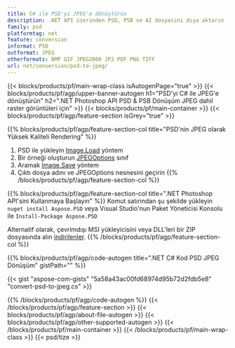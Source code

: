 ```yaml
---
title: C# ile PSD'yi JPEG'e dönüştürün
description: .NET API üzerinden PSD, PSB ve AI dosyasını dışa aktarın
family: psd
platformtag: net
feature: conversion
informat: PSD
outformat: JPEG
otherformats: BMP GIF JPEG2000 JP2 PDF PNG TIFF
url: net/conversion/psd-to-jpeg/
---
```


{{< blocks/products/pf/main-wrap-class isAutogenPage="true" >}}
{{< blocks/products/pf/agp/upper-banner-autogen h1="PSD'yi C# ile JPEG'e dönüştürün" h2=".NET Photoshop API PSD & PSB Dönüşüm JPEG dahil raster görüntüleri için" >}}
{{< blocks/products/pf/main-container >}}
{{< blocks/products/pf/agp/feature-section isGrey="true" >}}

{{% blocks/products/pf/agp/feature-section-col title="PSD'nin JPEG olarak Yüksek Kaliteli Rendering" %}}
1. PSD ile yükleyin [Image.Load](https://apireference.aspose.com/psd/net/aspose.psd/image/methods/load/index) yöntem
1. Bir örneği oluşturun [JPEGOptions](https://apireference.aspose.com/psd/net/aspose.psd.imageoptions/jpegoptions) sınıf
1. Aramak [Image.Save](https://apireference.aspose.com/psd/net/aspose.psd/image/methods/save/index) yöntem
1. Çıktı dosya adını ve JPEGOptions nesnesini geçirin
{{% /blocks/products/pf/agp/feature-section-col %}}

{{% blocks/products/pf/agp/feature-section-col title=".NET Photoshop API'sini Kullanmaya Başlayın" %}}
Komut satırından şu şekilde yükleyin ```nuget install Aspose.PSD``` veya Visual Studio'nun Paket Yöneticisi Konsolu ile ```Install-Package Aspose.PSD```

Alternatif olarak, çevrimdışı MSI yükleyicisini veya DLL'leri bir ZIP dosyasında alın [i̇ndirilenler](https://releases.aspose.com/psd/net).
{{% /blocks/products/pf/agp/feature-section-col %}}

{{% blocks/products/pf/agp/code-autogen title=".NET C# Kod PSD JPEG Dönüşüm" gistPath="" %}}

{{< gist "aspose-com-gists" "5a58a43ac00fd68974d95b72d2fdb5e8" "convert-psd-to-jpeg.cs" >}}

{{% /blocks/products/pf/agp/code-autogen %}}
{{< /blocks/products/pf/agp/feature-section >}}
{{< blocks/products/pf/agp/about-file-autogen >}}
{{< blocks/products/pf/agp/other-supported-autogen >}}
{{< /blocks/products/pf/main-container >}}
{{< /blocks/products/pf/main-wrap-class >}}
{{< psd/tize >}}
